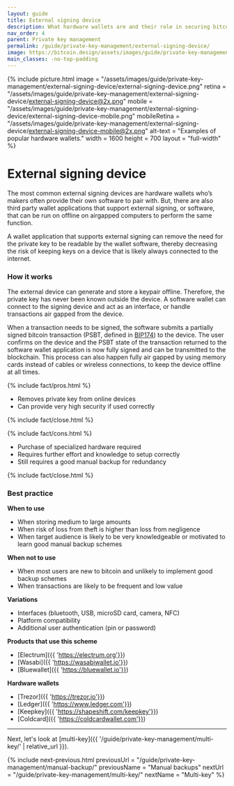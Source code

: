 ```yaml
---
layout: guide
title: External signing device
description: What hardware wallets are and their role in securing bitcoin.
nav_order: 4
parent: Private key management
permalink: /guide/private-key-management/external-signing-device/
image: https://bitcoin.design/assets/images/guide/private-key-management/external-signing-device/external-signing-device-preview.png
main_classes: -no-top-padding
---
```


<!--

Editor's notes

Description of what an external signing device scheme consists of.

Illustration sources

https://www.figma.com/community/file/888680264445459448
https://www.figma.com/community/file/995256542920917246/BDG---Private-key-management-illustrations

-->

{% include picture.html
   image = "/assets/images/guide/private-key-management/external-signing-device/external-signing-device.png"
   retina = "/assets/images/guide/private-key-management/external-signing-device/external-signing-device@2x.png"
   mobile = "/assets/images/guide/private-key-management/external-signing-device/external-signing-device-mobile.png"
   mobileRetina = "/assets/images/guide/private-key-management/external-signing-device/external-signing-device-mobile@2x.png"
   alt-text = "Examples of popular hardware wallets."
   width = 1600
   height = 700
   layout = "full-width"
%}

# External signing device

The most common external signing devices are hardware wallets who’s makers often provide their own software to pair with. But, there are also third party wallet applications that support external signing, or software, that can be run on offline on airgapped computers to perform the same function.

A wallet application that supports external signing can remove the need for the private key to be readable by the wallet software, thereby decreasing the risk of keeping keys on a device that is likely always connected to the internet.

### How it works
The external device can generate and store a keypair offline. Therefore, the private key has never been known outside the device. A software wallet can connect to the signing device and act as an interface, or handle transactions air gapped from the device.

When a transaction needs to be signed, the software submits a partially signed bitcoin transaction (PSBT, defined in [BIP174](https://github.com/bitcoin/bips/blob/master/bip-0174.mediawiki)) to the device. The user confirms on the device and the PSBT state of the transaction returned to the software wallet application is now fully signed and can be transmitted to the blockchain. This process can also happen fully air gapped by using memory cards instead of cables or wireless connections, to keep the device offline at all times.

{% include fact/pros.html %}

- Removes private key from online devices
- Can provide very high security if used correctly

{% include fact/close.html %}

{% include fact/cons.html %}

- Purchase of specialized hardware required
- Requires further effort and knowledge to setup correctly
- Still requires a good manual backup for redundancy

{% include fact/close.html %}

### Best practice

**When to use**
- When storing medium to large amounts
- When risk of loss from theft is higher than loss from negligence
- When target audience is likely to be very knowledgeable or motivated to learn good manual backup schemes

**When not to use**
- When most users are new to bitcoin and unlikely to implement good backup schemes
- When transactions are likely to be frequent and low value

**Variations**
- Interfaces (bluetooth, USB, microSD card, camera, NFC)
- Platform compatibility
- Additional user authentication (pin or password)

**Products that use this scheme**
- [Electrum]({{ 'https://electrum.org'}})
- [Wasabi]({{ 'https://wasabiwallet.io'}})
- [Bluewallet]({{ 'https://bluewallet.io'}})

**Hardware wallets**
- [Trezor]({{ 'https://trezor.io'}})
- [Ledger]({{ 'https://www.ledger.com'}})
- [Keepkey]({{ 'https://shapeshift.com/keepkey'}})
- [Coldcard]({{ 'https://coldcardwallet.com'}})

---

Next, let's look at [multi-key]({{ '/guide/private-key-management/multi-key/' | relative_url }}).

{% include next-previous.html
   previousUrl = "/guide/private-key-management/manual-backup/"
   previousName = "Manual backups"
   nextUrl = "/guide/private-key-management/multi-key/"
   nextName = "Multi-key"
%}
